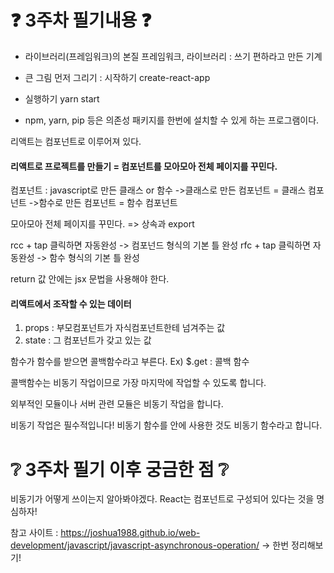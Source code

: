 # :question: 3주차 필기내용 :question:

* 라이브러리(프레임워크)의 본질
프레임워크, 라이브러리 : 쓰기 편하라고 만든 기계

* 큰 그림 먼저 그리기 : 시작하기
create-react-app <project-name>

* 실행하기 
yarn start

* npm, yarn, pip 등은 의존성 패키지를 한번에 설치할 수 있게 하는 프로그램이다.

리액트는 컴포넌트로 이루어져 있다.

#### 리액트로 프로젝트를 만들기 = 컴포넌트를 모아모아 전체 페이지를 꾸민다.

컴포넌트 : javascript로 만든 클래스 or 함수 
->클래스로 만든 컴포넌트 = 클래스 컴포넌트
->함수로 만든 컴포넌트 = 함수 컴포넌트

모아모아 전체 페이지를 꾸민다. => 상속과 export

rcc + tap 클릭하면 자동완성 -> 컴포넌드 형식의 기본 틀 완성
rfc + tap 클릭하면 자동완성 -> 함수 형식의 기본 틀 완성

return 값 안에는 jsx 문법을 사용해야 한다.

#### 리액트에서 조작할 수 있는 데이터 

1. props : 부모컴포넌트가 자식컴포넌트한테 넘겨주는 값
2. state : 그 컴포넌트가 갖고 있는 값

함수가 함수를 받으면 콜백함수라고 부른다.
Ex) $.get : 콜백 함수

콜백함수는 비동기 작업이므로 가장 마지막에 작업할 수 있도록 합니다.

외부적인 모듈이나 서버 관련 모듈은 비동기 작업을 합니다. 

비동기 작업은 필수적입니다! 비동기 함수를 안에 사용한 것도 비동기 함수라고 합니다.

# :grey_question: 3주차 필기 이후 궁금한 점 :grey_question:

비동기가 어떻게 쓰이는지 알아봐야겠다.
React는 컴포넌트로 구성되어 있다는 것을 명심하자!

참고 사이트 : https://joshua1988.github.io/web-development/javascript/javascript-asynchronous-operation/
-> 한번 정리해보기!
